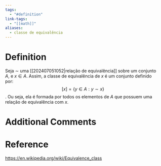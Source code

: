 ```yaml
---
tags:
  - "#definition"
link-tags:
  - "[[math]]"
aliases:
  - classe de equivalência
---
```

# Definition 
Seja $\sim$ uma [[202407051052|relação de equivalência]] sobre um conjunto $A$, e $x \in A$. Assim, a classe de equivalência de $x$ é um conjunto definido por: $$[x] = \{y \in A: y \sim x\}$$. Ou seja, ela é formada por todos os elementos de $A$ que possuem uma relação de equivalência com $x$.

# Additional Comments


# Reference
https://en.wikipedia.org/wiki/Equivalence_class



